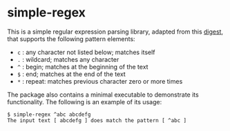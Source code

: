 # simple-regex

This is a simple regular expression parsing library, adapted from this [digest](https://www.cs.princeton.edu/courses/archive/spr09/cos333/beautiful.html),
that supports the following pattern elements:

* `c` : any character not listed below; matches itself
* `.` : wildcard; matches any character
* `^` : begin; matches at the beginning of the text
* `$` : end; matches at the end of the text
* `*` : repeat: matches previous character zero or more times

The package also contains a minimal executable to demonstrate its functionality. The following is an example of its usage:

```
$ simple-regex ^abc abcdefg
The input text [ abcdefg ] does match the pattern [ ^abc ]
```

